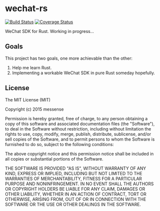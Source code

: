 # wechat-rs

[![Build Status](https://travis-ci.org/messense/wechat-rs.svg)](https://travis-ci.org/messense/wechat-rs)
[![Coverage Status](https://coveralls.io/repos/messense/wechat-rs/badge.svg)](https://coveralls.io/r/messense/wechat-rs)

WeChat SDK for Rust. Working in progress...

## Goals

This project has two goals, one more achievable than the other:

1. Help me learn Rust.
2. Implementing a workable WeChat SDK in pure Rust someday hopefully.

## License

The MIT License (MIT)

Copyright (c) 2015 messense

Permission is hereby granted, free of charge, to any person obtaining a copy
of this software and associated documentation files (the "Software"), to deal
in the Software without restriction, including without limitation the rights
to use, copy, modify, merge, publish, distribute, sublicense, and/or sell
copies of the Software, and to permit persons to whom the Software is
furnished to do so, subject to the following conditions:

The above copyright notice and this permission notice shall be included in all
copies or substantial portions of the Software.

THE SOFTWARE IS PROVIDED "AS IS", WITHOUT WARRANTY OF ANY KIND, EXPRESS OR
IMPLIED, INCLUDING BUT NOT LIMITED TO THE WARRANTIES OF MERCHANTABILITY,
FITNESS FOR A PARTICULAR PURPOSE AND NONINFRINGEMENT. IN NO EVENT SHALL THE
AUTHORS OR COPYRIGHT HOLDERS BE LIABLE FOR ANY CLAIM, DAMAGES OR OTHER
LIABILITY, WHETHER IN AN ACTION OF CONTRACT, TORT OR OTHERWISE, ARISING FROM,
OUT OF OR IN CONNECTION WITH THE SOFTWARE OR THE USE OR OTHER DEALINGS IN THE
SOFTWARE.
